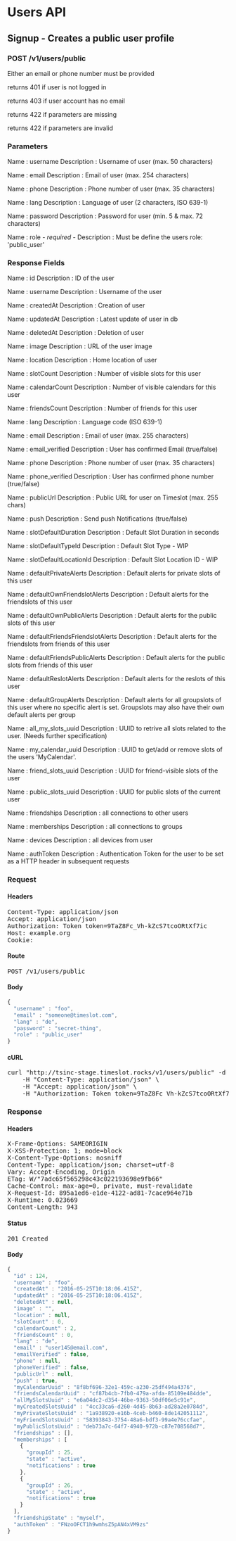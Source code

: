 # Users API

## Signup - Creates a public user profile

### POST /v1/users/public

Either an email or phone number must be provided

returns 401 if user is not logged in

returns 403 if user account has no email

returns 422 if parameters are missing

returns 422 if parameters are invalid

### Parameters

Name : username
Description : Username of user (max. 50 characters)

Name : email
Description : Email of user (max. 254 characters)

Name : phone
Description : Phone number of user (max. 35 characters)

Name : lang
Description : Language of user (2 characters, ISO 639-1)

Name : password
Description : Password for user (min. 5 &amp; max. 72 characters)

Name : role *- required -*
Description : Must be define the users role: &#39;public_user&#39;


### Response Fields

Name : id
Description : ID of the user

Name : username
Description : Username of the user

Name : createdAt
Description : Creation of user

Name : updatedAt
Description : Latest update of user in db

Name : deletedAt
Description : Deletion of user

Name : image
Description : URL of the user image

Name : location
Description : Home location of user

Name : slotCount
Description : Number of visible slots for this user

Name : calendarCount
Description : Number of visible calendars for this user

Name : friendsCount
Description : Number of friends for this user

Name : lang
Description : Language code (ISO 639-1)

Name : email
Description : Email of user (max. 255 characters)

Name : email_verified
Description : User has confirmed Email (true/false)

Name : phone
Description : Phone number of user (max. 35 characters)

Name : phone_verified
Description : User has confirmed phone number (true/false)

Name : publicUrl
Description : Public URL for user on Timeslot (max. 255 chars)

Name : push
Description : Send push Notifications (true/false)

Name : slotDefaultDuration
Description : Default Slot Duration in seconds

Name : slotDefaultTypeId
Description : Default Slot Type - WIP

Name : slotDefaultLocationId
Description : Default Slot Location ID - WIP

Name : defaultPrivateAlerts
Description : Default alerts for private slots of this user

Name : defaultOwnFriendslotAlerts
Description : Default alerts for the friendslots of this user

Name : defaultOwnPublicAlerts
Description : Default alerts for the public slots of this user

Name : defaultFriendsFriendslotAlerts
Description : Default alerts for the friendslots from friends of this user

Name : defaultFriendsPublicAlerts
Description : Default alerts for the public slots from friends of this user

Name : defaultReslotAlerts
Description : Default alerts for the reslots of this user

Name : defaultGroupAlerts
Description : Default alerts for all groupslots of this user where no specific alert is set. Groupslots may also have their own default alerts per group

Name : all_my_slots_uuid
Description : UUID to retrive all slots related to the user. (Needs further specification)

Name : my_calendar_uuid
Description : UUID to get/add or remove slots of the  users &#39;MyCalendar&#39;.

Name : friend_slots_uuid
Description : UUID for friend-visible slots of the user

Name : public_slots_uuid
Description : UUID for public slots of the current user

Name : friendships
Description : all connections to other users

Name : memberships
Description : all connections to groups

Name : devices
Description : all devices from user

Name : authToken
Description : Authentication Token for the user to be set as a HTTP header in subsequent requests

### Request

#### Headers

<pre>Content-Type: application/json
Accept: application/json
Authorization: Token token=9TaZ8Fc_Vh-kZcS7tcoORtXf7ic
Host: example.org
Cookie: </pre>

#### Route

<pre>POST /v1/users/public</pre>

#### Body
```javascript
{
  "username" : "foo",
  "email" : "someone@timeslot.com",
  "lang" : "de",
  "password" : "secret-thing",
  "role" : "public_user"
}
```


#### cURL

<pre class="request">curl &quot;http://tsinc-stage.timeslot.rocks/v1/users/public&quot; -d &#39;{&quot;username&quot;:&quot;foo&quot;,&quot;email&quot;:&quot;someone@timeslot.com&quot;,&quot;lang&quot;:&quot;de&quot;,&quot;password&quot;:&quot;secret-thing&quot;,&quot;role&quot;:&quot;public_user&quot;}&#39; -X POST \
	-H &quot;Content-Type: application/json&quot; \
	-H &quot;Accept: application/json&quot; \
	-H &quot;Authorization: Token token=9TaZ8Fc_Vh-kZcS7tcoORtXf7ic&quot;</pre>

### Response

#### Headers

<pre>X-Frame-Options: SAMEORIGIN
X-XSS-Protection: 1; mode=block
X-Content-Type-Options: nosniff
Content-Type: application/json; charset=utf-8
Vary: Accept-Encoding, Origin
ETag: W/&quot;7adc65f565298c43c022193698e9fb66&quot;
Cache-Control: max-age=0, private, must-revalidate
X-Request-Id: 895a1ed6-e1de-4122-ad81-7cace964e71b
X-Runtime: 0.023669
Content-Length: 943</pre>

#### Status

<pre>201 Created</pre>

#### Body

```javascript
{
  "id" : 124,
  "username" : "foo",
  "createdAt" : "2016-05-25T10:18:06.415Z",
  "updatedAt" : "2016-05-25T10:18:06.415Z",
  "deletedAt" : null,
  "image" : "",
  "location" : null,
  "slotCount" : 0,
  "calendarCount" : 2,
  "friendsCount" : 0,
  "lang" : "de",
  "email" : "user145@email.com",
  "emailVerified" : false,
  "phone" : null,
  "phoneVerified" : false,
  "publicUrl" : null,
  "push" : true,
  "myCalendarUuid" : "8f8bf696-32e1-459c-a230-25df494a4376",
  "friendsCalendarUuid" : "cf87b4cb-7fb0-479a-afda-85109e484dde",
  "allMySlotsUuid" : "e6a04dc2-d354-46be-9363-50df06e5c91e",
  "myCreatedSlotsUuid" : "4cc33ca6-d260-4d45-8b63-ad28a2e0784d",
  "myPrivateSlotsUuid" : "1a938920-e16b-4ceb-b460-8de142051112",
  "myFriendSlotsUuid" : "58393843-3754-48a6-bdf3-99a4e76ccfae",
  "myPublicSlotsUuid" : "deb73a7c-64f7-4940-972b-c87e708568d7",
  "friendships" : [],
  "memberships" : [
    {
      "groupId" : 25,
      "state" : "active",
      "notifications" : true
    },
    {
      "groupId" : 26,
      "state" : "active",
      "notifications" : true
    }
  ],
  "friendshipState" : "myself",
  "authToken" : "FNzoOFCT1h9wmhsZ5pAN4xVM9zs"
}
```
